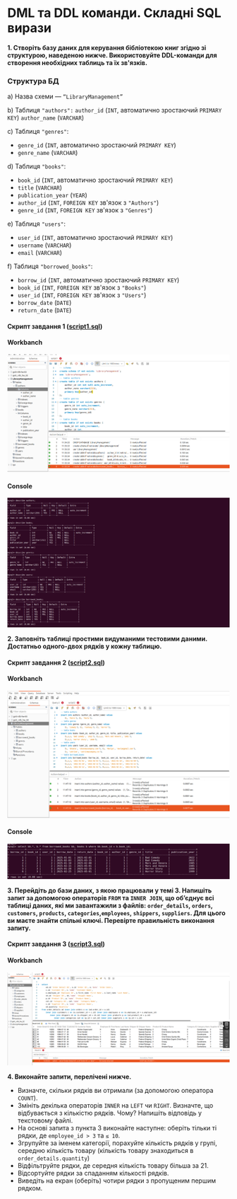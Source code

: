 # DML та DDL команди. Складні SQL вирази

**1. Створіть базу даних для керування бібліотекою книг згідно зі структурою, наведеною нижче. Використовуйте DDL-команди для створення необхідних таблиць та їх зв'язків.**

### Структура БД

a) Назва схеми — `“LibraryManagement”`

b) Таблиця `"authors":`
`author_id` (`INT`, автоматично зростаючий `PRIMARY KEY`)
`author_name` (`VARCHAR`)

c) Таблиця `"genres"`:

- `genre_id` (`INT`, автоматично зростаючий `PRIMARY KEY`)
- `genre_name` (`VARCHAR`)

d) Таблиця `"books"`:

- `book_id` (`INT`, автоматично зростаючий `PRIMARY KEY`)
- `title` (`VARCHAR`)
- `publication_year` (`YEAR`)
- `author_id` (`INT`, `FOREIGN KEY` зв'язок з `"Authors"`)
- `genre_id` (`INT`, `FOREIGN KEY` зв'язок з `"Genres"`)

e) Таблиця `"users"`:

- `user_id` (`INT`, автоматично зростаючий `PRIMARY KEY`)
- `username` (`VARCHAR`)
- `email` (`VARCHAR`)

f) Таблиця `"borrowed_books"`:

- `borrow_id` (`INT`, автоматично зростаючий `PRIMARY KEY`)
- `book_id` (`INT`, `FOREIGN KEY` зв'язок з `"Books"`)
- `user_id` (`INT`, `FOREIGN KEY` зв'язок з `"Users"`)
- `borrow_date` (`DATE`)
- `return_date` (`DATE`)

#### Скрипт завдання 1 ([script1.sql](./script1.sql))

#### Workbanch

![task1](./imgs/task1.png)

#### Console

![task1-2](./imgs/task1-2.png)

**2. Заповніть таблиці простими видуманими тестовими даними. Достатньо одного-двох рядків у кожну таблицю.**

#### Скрипт завдання 2 ([script2.sql](./script2.sql))

#### Workbanch

![task2](./imgs/task2.png)

#### Console

![task2-1](./imgs/task2-1.png)

**3. Перейдіть до бази даних, з якою працювали у темі 3. Напишіть запит за допомогою операторів `FROM` та `INNER JOIN`, що об’єднує всі таблиці даних, які ми завантажили з файлів: `order_details`, `orders`, `customers`, `products`, `categories`,`employees`, `shippers`, `suppliers`. Для цього ви маєте знайти спільні ключі. Перевірте правильність виконання запиту.**

#### Скрипт завдання 3 ([script3.sql](./script3.sql))

#### Workbanch

![task3](./imgs/task3.png)

**4. Виконайте запити, перелічені нижче.**

- Визначте, скільки рядків ви отримали (за допомогою оператора `COUNT`).
- Змініть декілька операторів `INNER` на `LEFT` чи `RIGHT`. Визначте, що відбувається з кількістю рядків. Чому? Напишіть відповідь у текстовому файлі.
- На основі запита з пункта 3 виконайте наступне: оберіть тільки ті рядки, де `employee_id > 3` та `≤ 10`.
- Згрупуйте за іменем категорії, порахуйте кількість рядків у групі, середню кількість товару (кількість товару знаходиться в `order_details.quantity`)
- Відфільтруйте рядки, де середня кількість товару більша за 21.
- Відсортуйте рядки за спаданням кількості рядків.
- Виведіть на екран (оберіть) чотири рядки з пропущеним першим рядком.
